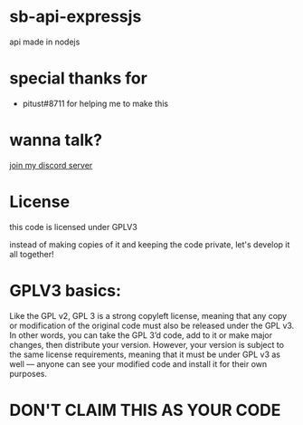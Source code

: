 # sb-api-expressjs
api made in nodejs
# special thanks for
- pitust#8711 for helping me to make this
# wanna talk? 
[join my discord server](https://discord.gg/b2ejYcJjqA)
# License
this code is licensed under GPLV3

instead of making copies of it and keeping the code private, let's develop it all together!
# GPLV3 basics:
Like the GPL v2, GPL 3 is a strong copyleft license, meaning that any copy or modification of the original code must also be released under the GPL v3. In other words, you can take the GPL 3’d code, add to it or make major changes, then distribute your version. However, your version is subject to the same license requirements, meaning that it must be under GPL v3  as well — anyone can see your modified code and install it for their own purposes.
# DON'T CLAIM THIS AS YOUR CODE
